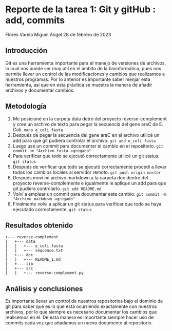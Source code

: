 # Reporte de la tarea 1: Git y gitHub : add, commits

Flores Varela Miguel Ángel
28 de febrero de 2023

## Introducción
Git es una herramienta importante para el manejo de versiones de archivos, lo cual nos puede ser muy útil en el ámbito de la bioinformática, pues nos permite llevar un control de las modificaciones y cambios que realizamos a nuestros programas. Por lo anterior es importante saber menjar esta herramienta, así que en esta práctica se muestra la manera de añadir archivos y documentar cambios.

## Metodología
1. Me posicioné en la carpeta data detro del proyecto reverse-complement y cree un archivo de texto para pegar la secuencia del gene araC de E. Coli.
`nano e_coli.fasta`
2. Después de pegar la secuencia del gene araC en el archivo utilicé un add para que git pudiera controlar el archivo.
`git add e_coli.fasta`
3. Luego usé un commit para documentar el cambio en el repositorio.
`git commit -m "Archivo fasta agregado"`
4. Para verificar que todo se ejecutó correctamente utilicé un git status.
`git status`
5. Después de verificar que todo se ejecutó correctamente procedí a llevar todos los cambios locales al servidor remoto.
`git push origin master`
6. Después moví mi archivo markdown a la carpeta doc dentro del proyecto reverse-complemente e igualmente le apliqué un add para que git pudiera controlarlo.
`git add README.md`
7. Volví a emplear un commit para documentar este cambio.
`git commit -m "Archivo markdown agregado"`
8. Finalmente volví a aplicar un git status para verificar que todo se haya ejecutado correctamente.
`git status`


## Resultados obtenido

```
+--- reverse-complement
|   +--- data
|   |   +--- e_coli.fasta
|   |   +--- sequence.txt
|   +--- doc
|   |   +--- README_1.md
|   +--- lib
|   +--- src
|   |   +--- reverse-complement.py
```


## Análisis y conclusiones
Es importante llevar un control de nuestros repositorios bajo el dominio de git para saber qué es lo que está ocurriendo exactamente con nuestros archivos, por lo que siempre es necesario documentar los cambios que realicemos en él. De esta manera es importante siempre hacer uso de commits cada vez que añadamos un nuevo documento al repositorio.
